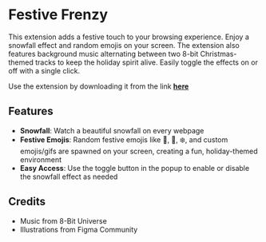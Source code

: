 # Festive Frenzy

This extension adds a festive touch to your browsing experience. Enjoy a snowfall effect and random emojis on your screen. The extension also features background music alternating between two 8-bit Christmas-themed tracks to keep the holiday spirit alive. Easily toggle the effects on or off with a single click.

Use the extension by downloading it from the link [**here**](https://chromewebstore.google.com/detail/festive-frenzy/memgnknahobfhgikoangaflnblfdpdnc)

## Features

- **Snowfall**: Watch a beautiful snowfall on every webpage
- **Festive Emojis**: Random festive emojis like 🎄, 🎅, ❄️, and custom emojis/gifs are spawned on your screen, creating a fun, holiday-themed environment
- **Easy Access**: Use the toggle button in the popup to enable or disable the snowfall effect as needed

## Credits

- Music from 8-Bit Universe
- Illustrations from Figma Community
